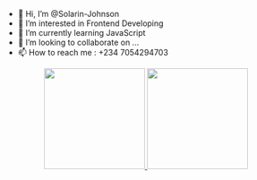 - 👋 Hi, I’m @Solarin-Johnson
- 👀 I’m interested in Frontend Developing
- 🌱 I’m currently learning JavaScript
- 💞️ I’m looking to collaborate on ...
- 📫 How to reach me : +234 7054294703
<p align="center">
<a href="https://github.com/Solarin-Johnson">
  <img height="180em" src="https://github-readme-stats.vercel.app/api?username=Solarin-Johnson&show_icons=true&theme=dracula&include_all_commits=true&count_private=true"/>
  <img height="180em" src="https://github-readme-stats.vercel.app/api/top-langs/?username=Solarin-Johnson&theme=vue-dark&layout=compact&langs_count=4"/>
</a>
</p>
<!---
Solarin-Johnson/Solarin-Johnson is a ✨ special ✨ repository because its `README.md` (this file) appears on your GitHub profile.
You can click the Preview link to take a look at your changes.
--->
